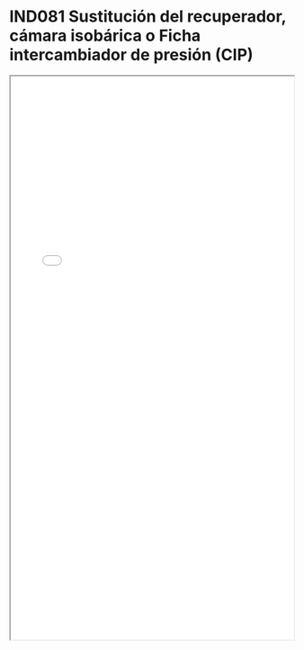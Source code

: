 
# IND081  Sustitución del recuperador, cámara isobárica o Ficha intercambiador de presión (CIP)

<iframe src="../IND081  Sustitución del recuperador, cámara isobárica o Ficha intercambiador de presión (CIP).pdf" width="100%" height="1000px"></iframe>

